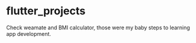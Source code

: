 # flutter_projects

Check weamate and BMI calculator, those were my baby steps to learning app development.
